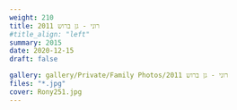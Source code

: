 ```yaml
---
weight: 210
title: רוני - גן ברוש 2011
#title_align: "left"
summary: 2015
date: 2020-12-15
draft: false

gallery: gallery/Private/Family Photos/רוני - גן ברוש 2011
files: "*.jpg"
cover: Rony251.jpg
---
```

